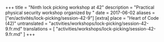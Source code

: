 +++
title = "Ninth lock picking workshop at 42"
description = "Practical physical security workshop organized by "
date = 2017-06-02
aliases = ["en/activités/lock-picking/session-42-9"]
[extra]
place = "Heart of Code (42)"
untranslated = "activities/workshops/lock-picking/session-42-9.fr.md"
translations = [
    "activities/workshops/lock-picking/session-42-9.fr.md"
]
+++
